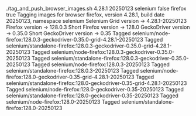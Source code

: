 ./tag_and_push_browser_images.sh 4.28.1 20250123 selenium false firefox true
Tagging images for browser firefox, version 4.28.1, build date 20250123, namespace selenium
Selenium Grid version -> 4.28.1-20250123
Firefox version -> 128.0.3
Short Firefox version -> 128.0
GeckoDriver version -> 0.35.0
Short GeckoDriver version -> 0.35
Tagged selenium/node-firefox:128.0.3-geckodriver-0.35.0-grid-4.28.1-20250123
Tagged selenium/standalone-firefox:128.0.3-geckodriver-0.35.0-grid-4.28.1-20250123
Tagged selenium/node-firefox:128.0.3-geckodriver-0.35.0-20250123
Tagged selenium/standalone-firefox:128.0.3-geckodriver-0.35.0-20250123
Tagged selenium/node-firefox:128.0.3-20250123
Tagged selenium/standalone-firefox:128.0.3-20250123
Tagged selenium/node-firefox:128.0-geckodriver-0.35-grid-4.28.1-20250123
Tagged selenium/standalone-firefox:128.0-geckodriver-0.35-grid-4.28.1-20250123
Tagged selenium/node-firefox:128.0-geckodriver-0.35-20250123
Tagged selenium/standalone-firefox:128.0-geckodriver-0.35-20250123
Tagged selenium/node-firefox:128.0-20250123
Tagged selenium/standalone-firefox:128.0-20250123
